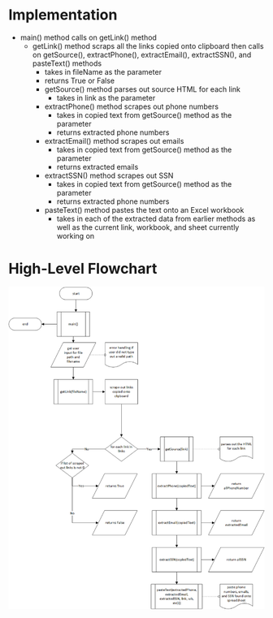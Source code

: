 # Implementation

- main() method calls on getLink() method
  - getLink() method scraps all the links copied onto clipboard then calls on getSource(), extractPhone(), extractEmail(), extractSSN(), and pasteText() methods
    - takes in fileName as the parameter
    - returns True or False
    - getSource() method parses out source HTML for each link
      - takes in link as the parameter
    - extractPhone() method scrapes out phone numbers
      - takes in copied text from getSource() method as the parameter
      - returns extracted phone numbers
    - extractEmail() method scrapes out emails
      - takes in copied text from getSource() method as the parameter
      - returns extracted emails
    - extractSSN() method scrapes out SSN
      - takes in copied text from getSource() method as the parameter
      - returns extracted phone numbers
    - pasteText() method pastes the text onto an Excel workbook
      - takes in each of the extracted data from earlier methods as well as the current link, workbook, and sheet currently working on

# High-Level Flowchart

![high-level flowchart](https://github.com/leadermags/personal-data-scraper-project/blob/main/img/personal-data-scraper-flowchart.png?raw=true)

